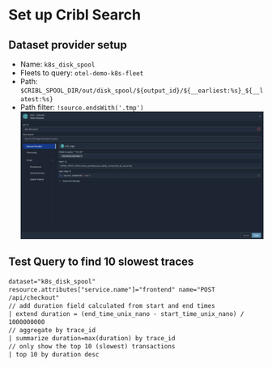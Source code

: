 # Set up Cribl Search
## Dataset provider setup
* Name: `k8s_disk_spool`
* Fleets to query: `otel-demo-k8s-fleet`
* Path: `$CRIBL_SPOOL_DIR/out/disk_spool/${output_id}/${__earliest:%s}_${__latest:%s}`
* Path filter: `!source.endsWith('.tmp')`
![diagram](../../images/search-spool-provider.png)

## Test Query to find 10 slowest traces
```k
dataset="k8s_disk_spool" resource.attributes["service.name"]="frontend" name="POST /api/checkout"
// add duration field calculated from start and end times
| extend duration = (end_time_unix_nano - start_time_unix_nano) / 1000000000 
// aggregate by trace_id
| summarize duration=max(duration) by trace_id 
// only show the top 10 (slowest) transactions
| top 10 by duration desc
```